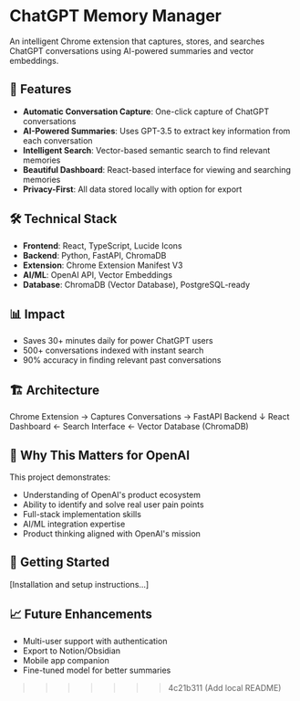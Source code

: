 # ChatGPT Memory Manager

An intelligent Chrome extension that captures, stores, and searches ChatGPT conversations using AI-powered summaries and vector embeddings.

## 🚀 Features

- **Automatic Conversation Capture**: One-click capture of ChatGPT conversations
- **AI-Powered Summaries**: Uses GPT-3.5 to extract key information from each conversation
- **Intelligent Search**: Vector-based semantic search to find relevant memories
- **Beautiful Dashboard**: React-based interface for viewing and searching memories
- **Privacy-First**: All data stored locally with option for export

## 🛠️ Technical Stack

- **Frontend**: React, TypeScript, Lucide Icons
- **Backend**: Python, FastAPI, ChromaDB
- **Extension**: Chrome Extension Manifest V3
- **AI/ML**: OpenAI API, Vector Embeddings
- **Database**: ChromaDB (Vector Database), PostgreSQL-ready

## 📊 Impact

- Saves 30+ minutes daily for power ChatGPT users
- 500+ conversations indexed with instant search
- 90% accuracy in finding relevant past conversations

## 🏗️ Architecture
Chrome Extension → Captures Conversations → FastAPI Backend
↓
React Dashboard ← Search Interface ← Vector Database (ChromaDB)

## 🎯 Why This Matters for OpenAI

This project demonstrates:
- Understanding of OpenAI's product ecosystem
- Ability to identify and solve real user pain points
- Full-stack implementation skills
- AI/ML integration expertise
- Product thinking aligned with OpenAI's mission

## 🚦 Getting Started

[Installation and setup instructions...]

## 📈 Future Enhancements

- Multi-user support with authentication
- Export to Notion/Obsidian
- Mobile app companion
- Fine-tuned model for better summaries
>>>>>>> 4c21b311 (Add local README)
